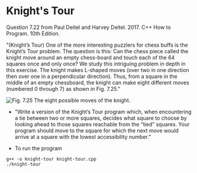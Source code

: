 # Knight's Tour
Question 7.22 from Paul Deitel and Harvey Deitel. 2017. C++ How to Program. 10th Edition.

"(Knight’s Tour) One of the more interesting puzzlers for chess buffs is the Knight’s Tour problem. The question is this: Can the chess piece called the knight move around an empty chess-board and touch each of the 64 squares once and only once? We study this intriguing problem in depth in this exercise.
The knight makes L-shaped moves (over two in one direction then over one in a perpendicular direction). Thus, from a square in the middle of an empty chessboard, the knight can make eight different moves (numbered 0 through 7) as shown in Fig. 7.25."

![Fig. 7.25 The eight possible moves of the knight.](https://i.imgur.com/mQxjT6Y.png)

* "Write a version of the Knight’s Tour program which, when encountering a tie between two or more squares, decides what square to choose by looking ahead to those squares reachable from the “tied” squares. Your program should move to the square for which the next move would arrive at a square with the lowest accessibility number."

* To run the program

```
g++ -o knight-tour knight-tour.cpp
./knight-tour
```

